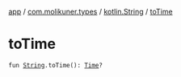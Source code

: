 [app](../../index.md) / [com.molikuner.types](../index.md) / [kotlin.String](index.md) / [toTime](./to-time.md)

# toTime

`fun `[`String`](https://kotlinlang.org/api/latest/jvm/stdlib/kotlin/-string/index.html)`.toTime(): `[`Time`](../-time/index.md)`?`